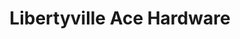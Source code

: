 ---
title: "Libertyville Ace Hardware"
url: /libertyville/libertyville-ace-hardware/
shop: doityourself
---